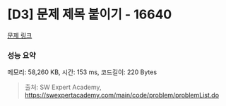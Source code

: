# [D3] 문제 제목 붙이기 - 16640 

[문제 링크](https://swexpertacademy.com/main/code/problem/problemDetail.do?contestProbId=AYZtUj9a-JEDFAVw) 

### 성능 요약

메모리: 58,260 KB, 시간: 153 ms, 코드길이: 220 Bytes



> 출처: SW Expert Academy, https://swexpertacademy.com/main/code/problem/problemList.do
